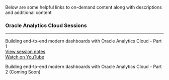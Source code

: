 Below are some helpful links to on-demand content along with descriptions and additional content

### Oracle Analytics Cloud Sessions
___
Building end-to-end modern dashboards with Oracle Analytics Cloud - Part 1  
[View session notes](https://github.com/uzer15/Oracle/blob/main/Analytics%20Cloud%20(OAC)/Modern%20Dashboarding%20-%20Part%201)  
[Watch on YouTube](https://www.youtube.com/watch?v=zW1uo1LhU7g)  

  
Building end-to-end modern dashboards with Oracle Analytics Cloud - Part 2  (Coming Soon)
